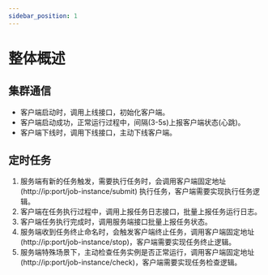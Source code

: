 ```yaml
---
sidebar_position: 1
---
```


# 整体概述

## 集群通信
- 客户端启动时，调用上线接口，初始化客户端。 
- 客户端启动成功，正常运行过程中，间隔(3-5s)上报客户端状态(心跳)。
- 客户端下线时，调用下线接口，主动下线客户端。

## 定时任务

1. 服务端有新的任务触发，需要执行任务时，会调用客户端固定地址(http://ip:port/job-instance/submit) 执行任务，客户端需要实现执行任务逻辑。
2. 客户端在任务执行过程中，调用上报任务日志接口，批量上报任务运行日志。
3. 客户端任务执行完成时，调用服务端接口批量上报任务状态。
4. 服务端收到任务终止命名时，会触发客户端终止任务，调用客户端固定地址(http://ip:port/job-instance/stop)，客户端需要实现任务终止逻辑。
5. 服务端特殊场景下，主动检查任务实例是否正常运行，调用客户端固定地址(http://ip:port/job-instance/check)，客户端需要实现任务检查逻辑。